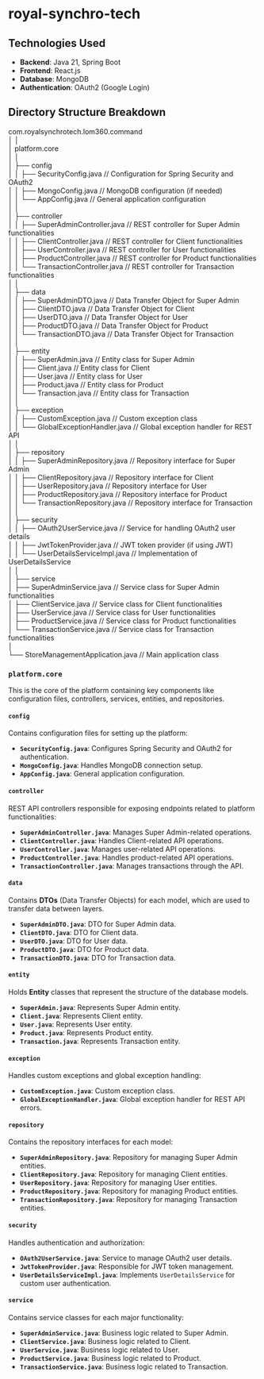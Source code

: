 # royal-synchro-tech
## Technologies Used

- **Backend**: Java 21, Spring Boot
- **Frontend**: React.js
- **Database**: MongoDB
- **Authentication**: OAuth2 (Google Login)


## Directory Structure Breakdown

com.royalsynchrotech.lom360.command<br>
│	│<br>
│	platform.core<br>
│	│<br>
│	├── config<br>
│	│   ├── SecurityConfig.java          // Configuration for Spring Security and OAuth2<br>
│	│   ├── MongoConfig.java             // MongoDB configuration (if needed)<br>
│	│   └── AppConfig.java               // General application configuration<br>
│	│<br>
│	├── controller<br>
│	│   ├── SuperAdminController.java    // REST controller for Super Admin functionalities<br>
│	│   ├── ClientController.java        // REST controller for Client functionalities<br>
│	│   ├── UserController.java          // REST controller for User functionalities<br>
│	│   ├── ProductController.java       // REST controller for Product functionalities<br>
│	│   └── TransactionController.java   // REST controller for Transaction functionalities<br>
│	│<br>
│  	├── data<br>
│  	│   ├── SuperAdminDTO.java           // Data Transfer Object for Super Admin<br>
│  	│   ├── ClientDTO.java               // Data Transfer Object for Client<br>
│  	│   ├── UserDTO.java                 // Data Transfer Object for User<br>
│  	│   ├── ProductDTO.java              // Data Transfer Object for Product<br>
│  	│   └── TransactionDTO.java          // Data Transfer Object for Transaction<br>
│  	│<br>
│  	├── entity<br>
│  	│   ├── SuperAdmin.java              // Entity class for Super Admin<br>
│  	│   ├── Client.java                  // Entity class for Client<br>
│  	│   ├── User.java                    // Entity class for User<br>
│  	│   ├── Product.java                 // Entity class for Product<br>
│  	│   └── Transaction.java             // Entity class for Transaction<br>
│  	│<br>
│ 	 ├── exception<br>
│  	│   ├── CustomException.java         // Custom exception class<br>
│  	│   └── GlobalExceptionHandler.java  // Global exception handler for REST API<br>
│  	│<br>
│  	├── repository<br>
│  	│   ├── SuperAdminRepository.java    // Repository interface for Super Admin<br>
│  	│   ├── ClientRepository.java        // Repository interface for Client<br>
│  	│   ├── UserRepository.java          // Repository interface for User<br>
│  	│   ├── ProductRepository.java       // Repository interface for Product<br>
│  	│   └── TransactionRepository.java   // Repository interface for Transaction<br>
│  	│<br>
│  	├── security<br>
│  	│   ├── OAuth2UserService.java      // Service for handling OAuth2 user details<br>
│  	│   ├── JwtTokenProvider.java       // JWT token provider (if using JWT)<br>
│  	│   └── UserDetailsServiceImpl.java // Implementation of UserDetailsService<br>
│  	│<br>
│  	├── service<br>
│       ├── SuperAdminService.java      // Service class for Super Admin functionalities<br>
│       ├── ClientService.java          // Service class for Client functionalities<br>
│       ├── UserService.java            // Service class for User functionalities<br>
│       ├── ProductService.java         // Service class for Product functionalities<br>
│       └── TransactionService.java     // Service class for Transaction functionalities<br>
│  <br>
└── StoreManagementApplication.java    // Main application class<br>

### `platform.core`
This is the core of the platform containing key components like configuration files, controllers, services, entities, and repositories.

#### `config`
Contains configuration files for setting up the platform:

- **`SecurityConfig.java`**: Configures Spring Security and OAuth2 for authentication.
- **`MongoConfig.java`**: Handles MongoDB connection setup.
- **`AppConfig.java`**: General application configuration.

#### `controller`
REST API controllers responsible for exposing endpoints related to platform functionalities:

- **`SuperAdminController.java`**: Manages Super Admin-related operations.
- **`ClientController.java`**: Handles Client-related API operations.
- **`UserController.java`**: Manages user-related API operations.
- **`ProductController.java`**: Handles product-related API operations.
- **`TransactionController.java`**: Manages transactions through the API.

#### `data`
Contains **DTOs** (Data Transfer Objects) for each model, which are used to transfer data between layers.

- **`SuperAdminDTO.java`**: DTO for Super Admin data.
- **`ClientDTO.java`**: DTO for Client data.
- **`UserDTO.java`**: DTO for User data.
- **`ProductDTO.java`**: DTO for Product data.
- **`TransactionDTO.java`**: DTO for Transaction data.

#### `entity`
Holds **Entity** classes that represent the structure of the database models.

- **`SuperAdmin.java`**: Represents Super Admin entity.
- **`Client.java`**: Represents Client entity.
- **`User.java`**: Represents User entity.
- **`Product.java`**: Represents Product entity.
- **`Transaction.java`**: Represents Transaction entity.

#### `exception`
Handles custom exceptions and global exception handling:

- **`CustomException.java`**: Custom exception class.
- **`GlobalExceptionHandler.java`**: Global exception handler for REST API errors.

#### `repository`
Contains the repository interfaces for each model:

- **`SuperAdminRepository.java`**: Repository for managing Super Admin entities.
- **`ClientRepository.java`**: Repository for managing Client entities.
- **`UserRepository.java`**: Repository for managing User entities.
- **`ProductRepository.java`**: Repository for managing Product entities.
- **`TransactionRepository.java`**: Repository for managing Transaction entities.

#### `security`
Handles authentication and authorization:

- **`OAuth2UserService.java`**: Service to manage OAuth2 user details.
- **`JwtTokenProvider.java`**: Responsible for JWT token management.
- **`UserDetailsServiceImpl.java`**: Implements `UserDetailsService` for custom user authentication.

#### `service`
Contains service classes for each major functionality:

- **`SuperAdminService.java`**: Business logic related to Super Admin.
- **`ClientService.java`**: Business logic related to Client.
- **`UserService.java`**: Business logic related to User.
- **`ProductService.java`**: Business logic related to Product.
- **`TransactionService.java`**: Business logic related to Transaction.

